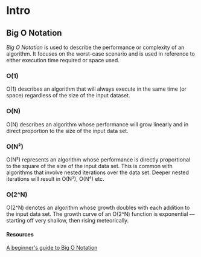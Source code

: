 # Intro

## Big O Notation

_Big O Notation_ is used to describe the performance or complexity of an algorithm.
It focuses on the worst-case scenario and is used in reference to either execution time required or space used.

### O(1)

O(1) describes an algorithm that will always execute in the same time (or space) regardless of the size of the input dataset.

### O(N)
O(N) describes an algorithm whose performance will grow linearly and in direct proportion to the size of the input data set.

### O(N²)

O(N²) represents an algorithm whose performance is directly proportional to the square of the size of the input data set. This is common with algorithms that involve nested iterations over the data set. Deeper nested iterations will result in O(N³), O(N⁴) etc.

### O(2^N)

O(2^N) denotes an algorithm whose growth doubles with each addition to the input data set. The growth curve of an O(2^N) function is exponential — starting off very shallow, then rising meteorically.

#### Resources

[A beginner's guide to Big O Notation](https://rob-bell.net/2009/06/a-beginners-guide-to-big-o-notation)
